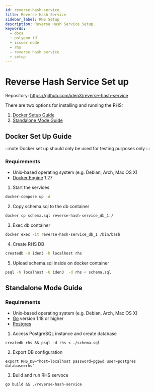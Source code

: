 ```yaml
---
id: reverse-hash-service
title: Reverse Hash Service
sidebar_label: RHS Setup
description: Reverse Hash Service Setup.
keywords:
  - docs
  - polygon id
  - issuer node
  - rhs
  - reverse hash service
  - setup
---
```


# Reverse Hash Service Set up

Repository: https://github.com/iden3/reverse-hash-service

There are two options for installing and running the RHS:

1. [Docker Setup Guide](#docker-set-up-guide)
2. [Standalone Mode Guide](#standalone-mode-guide)

## Docker Set Up Guide

:::note
Docker set up should only be used for testing purposes only
:::

### Requirements

- Unix-based operating system (e.g. Debian, Arch, Mac OS X)
- [Docker Engine](https://docs.docker.com/engine/) 1.27

1. Start the services

```bash
docker-compose up -d
```

2. Copy schema.sql to the db container

```bash
docker cp schema.sql reverse-hash-service_db_1:/
```

3. Exec db container

```bash
docker exec -it reverse-hash-service_db_1 /bin/bash
```

4. Create RHS DB

```bash
createdb -U iden3 -h localhost rhs
```

5. Upload schema.sql inside on docker container

```bash
psql -h localhost -U iden3  -d rhs < schema.sql
```

## Standalone Mode Guide

### Requirements

- Unix-based operating system (e.g. Debian, Arch, Mac OS X)
- [Go](https://go.dev/) version 1.18 or higher
- [Postgres](https://www.postgresql.org/)

1. Access PostgreSQL instance and create database

```
createdb rhs && psql -d rhs < ./schema.sql
```

2. Export DB configuration

```
export RHS_DB="host=localhost password=pgpwd user=postgres database=rhs"
```

3. Build and run RHS servoce

```
go build && ./reverse-hash-service
```
